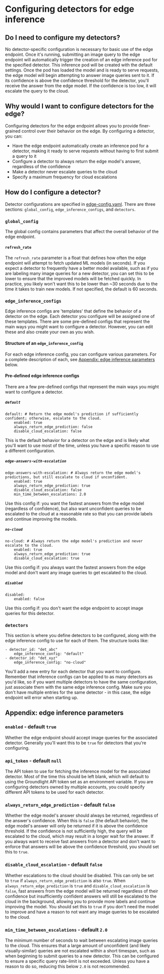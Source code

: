 # Configuring detectors for edge inference

## Do I need to configure my detectors?

No detector-specific configuration is necessary for basic use of the edge endpoint. Once it's running, submitting an image query to the edge endpoint will automatically trigger the creation of an edge inference pod for the specified detector. This inference pod will be created with the default settings. Once the pod has loaded the model and is ready to serve requests, the edge model will begin attempting to answer image queries sent to it. If its confidence is above the confidence threshold for the detector, you'll receive the answer from the edge model. If the confidence is too low, it will escalate the query to the cloud. 

## Why would I want to configure detectors for the edge?

Configuring detectors for the edge endpoint allows you to provide finer-grained control over their behavior on the edge. By configuring a detector, you can:
* Have the edge endpoint automatically create an inference pod for a detector, making it ready to serve requests without having to first submit a query to it
* Configure a detector to always return the edge model's answer, regardless of the confidence
* Make a detector never escalate queries to the cloud
* Specify a maximum frequency for cloud escalations

## How do I configure a detector?

Detector configurations are specified in [edge-config.yaml](configs/edge-config.yaml). There are three sections: `global_config`, `edge_inference_configs`, and `detectors`.

### `global_config`

The global config contains parameters that affect the overall behavior of the edge endpoint. 

#### `refresh_rate`

The `refresh_rate` parameter is a float that defines how often the edge endpoint will attempt to fetch updated ML models (in seconds). If you expect a detector to frequently have a better model available, such as if you are labeling many image queries for a new detector, you can set this to be lower to ensure that the improved models will be fetched quickly. In practice, you likely won't want this to be lower than ~30 seconds due to the time it takes to train new models. If not specified, the default is 60 seconds.

### `edge_inference_configs`

Edge inference configs are 'templates' that define the behavior of a detector on the edge. Each detector you configure will be assigned one of these templates. There are some pre-defined configs that represent the main ways you might want to configure a detector. However, you can edit these and also create your own as you wish.

#### Structure of an `edge_inference_config`

For each edge inference config, you can configure various parameters. For a complete description of each, see [Appendix: edge inference parameters](#appendix-edge-inference-parameters) below.

#### Pre-defined edge inference configs

There are a few pre-defined configs that represent the main ways you might want to configure a detector. 

##### `default`
```
default: # Return the edge model's prediction if sufficiently confident; otherwise, escalate to the cloud.
    enabled: true
    always_return_edge_prediction: false
    disable_cloud_escalation: false
```
This is the default behavior for a detector on the edge and is likely what you'll want to use most of the time, unless you have a specific reason to use a different configuration.

##### `edge-answers-with-escalation`
```
edge-answers-with-escalation: # Always return the edge model's predictions, but still escalate to cloud if unconfident.
    enabled: true
    always_return_edge_prediction: true
    disable_cloud_escalation: false
    min_time_between_escalations: 2.0
```
Use this config if: you want the fastest answers from the edge model (regardless of confidence), but also want unconfident queries to be escalated to the cloud at a reasonable rate so that you can provide labels and continue improving the models.

##### `no-cloud`
```
no-cloud: # Always return the edge model's prediction and never escalate to the cloud.
    enabled: true
    always_return_edge_prediction: true
    disable_cloud_escalation: true
```
Use this config if: you always want the fastest answers from the edge model and don't want any image queries to get escalated to the cloud.

##### `disabled`
```
disabled:
    enabled: false
```
Use this config if: you don't want the edge endpoint to accept image queries for this detector.

### `detectors`

This section is where you define detectors to be configured, along with the edge inference config to use for each of them. The structure looks like:
```
- detector_id: "det_abc"
    edge_inference_config: "default"
- detector_id: "det_xyz"
    edge_inference_config: "no-cloud"
```
You'll add a new entry for each detector that you want to configure. Remember that inference configs can be applied to as many detectors as you'd like, so if you want multiple detectors to have the same configuration, just associate them with the same edge inference config. Make sure you don't have multiple entries for the same detector - in this case, the edge endpoint will error when starting up.

## Appendix: edge inference parameters

### `enabled` - default `true`
Whether the edge endpoint should accept image queries for the associated detector. Generally you'll want this to be `true` for detectors that you're configuring.

### `api_token` - default `null`
The API token to use for fetching the inference model for the associated detector. Most of the time this should be left blank, which will default to using the Groundlight API token set as an environment variable. If you are configuring detectors owned by multiple accounts, you could specify different API tokens to be used for each detector.  

### `always_return_edge_prediction` - default `false`
Whether the edge model's answer should always be returned, regardless of the answer's confidence. When this is `false` (the default behavior), the edge model's answer will only be returned if it is above the confidence threshold. If the confidence is not sufficiently high, the query will be escalated to the cloud, which may result in a longer wait for the answer. If you always want to receive fast answers from a detector and don't want to enforce that answers will be above the confidence threshold, you should set this to `true`. 

### `disable_cloud_escalation` - default `false`
Whether escalations to the cloud should be disabled. This can only be set to `true` if `always_return_edge_prediction` is also `true`. When `always_return_edge_prediction` is `true` and `disable_cloud_escalation` is `false`, fast answers from the edge model will be returned regardless of their confidence but insufficiently confident answers will still be escalated to the cloud in the background, allowing you to provide more labels and continue improving the model. You should set this to `true` if you don't need the model to improve and have a reason to not want any image queries to be escalated to the cloud.

### `min_time_between_escalations` - default `2.0`
The minimum number of seconds to wait between escalating image queries to the cloud. This ensures that a large amount of unconfident (and likely visually-similar) queries are not escalated within a short timespan, such as when beginning to submit queries to a new detector. This can be configured to ensure a specific query rate-limit is not exceeded. Unless you have a reason to do so, reducing this below `2.0` is not recommended. 
